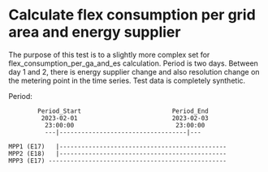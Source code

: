 # Calculate flex consumption per grid area and energy supplier

The purpose of this test is to a slightly more complex set for flex_consumption_per_ga_and_es calculation.
Period is two days.
Between day 1 and 2, there is energy supplier change and also resolution change on the metering point 
in the time series.
Test data is completely synthetic.

Period:

            Period_Start                         Period_End
             2023-02-01                          2023-02-03
              23:00:00                            23:00:00
              ---|-----------------------------------|---
        
    MPP1 (E17)   |----------------------------------------------
    MPP2 (E18)   |----------------------------------------------
    MPP3 (E17) -------------------------------------------------
